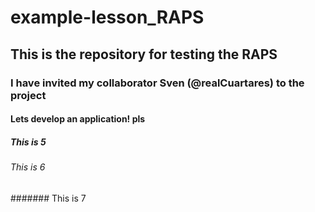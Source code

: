# example-lesson_RAPS

## This is the repository for testing the RAPS

### I have invited my collaborator Sven (@realCuartares) to the project

#### Lets develop an application! pls

##### This is 5

###### This is 6

####### This is 7
